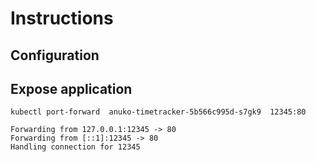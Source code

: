 # Instructions

## Configuration

## Expose application
``` 
kubectl port-forward  anuko-timetracker-5b566c995d-s7gk9  12345:80
```

```
Forwarding from 127.0.0.1:12345 -> 80
Forwarding from [::1]:12345 -> 80
Handling connection for 12345
```
